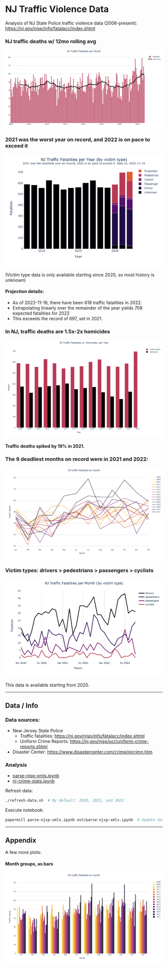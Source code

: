 # NJ Traffic Violence Data
Analysis of NJ State Police traffic violence data (2008-present): https://nj.gov/njsp/info/fatalacc/index.shtml

### NJ traffic deaths w/ 12mo rolling avg

![](./fatalities_per_month.png)

### 2021 was the worst year on record, and 2022 is on pace to exceed it

![](./fatalities_per_year_by_type.png)

(Victim type data is only available starting since 2020, so most history is unknown)

#### Projection details:
- As of 2022-11-16, there have been 618 traffic fatalities in 2022.
- Extrapolating linearly over the remainder of the year yields 708 expected fatalities for 2022
- This exceeds the record of 697, set in 2021. 

### In NJ, traffic deaths are 1.5x-2x homicides

![](./fatalities_vs_homicides_per_year.png)

**Traffic deaths spiked by 19% in 2021.**

### The 9 deadliest months on record were in 2021 and 2022:

![](./fatalities_by_month_lines.png)

### Victim types: drivers > pedestrians > passengers > cyclists

![](./fatalities_per_month_by_type.png)

This data is available starting from 2020.

---

## Data / Info

### Data sources:
- New Jersey State Police
  - Traffic fatalities: https://nj.gov/njsp/info/fatalacc/index.shtml
  - Uniform Crime Reports: https://nj.gov/njsp/ucr/uniform-crime-reports.shtml
- Disaster Center: https://www.disastercenter.com/crime/njcrimn.htm

### Analysis
- [parse-njsp-xmls.ipynb](./parse-njsp-xmls.ipynb)
- [nj-crime-stats.ipynb](./nj-crime-stats.ipynb)

Refresh data:
```bash
./refresh-data.sh  # By default: 2020, 2021, and 2022
```

Execute notebook:
```bash
papermill parse-njsp-xmls.ipynb out/parse-njsp-xmls.ipynb  # Update data, plots
```

---

## Appendix

A few more plots:

#### Month groups, as bars

![](./fatalities_by_month_bars.png)
